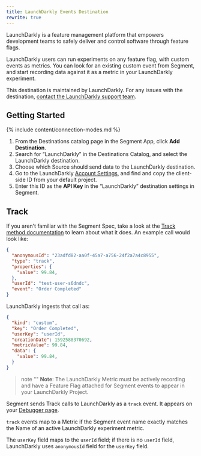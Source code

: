 ```yaml
---
title: LaunchDarkly Events Destination
rewrite: true
---
```

LaunchDarkly is a feature management platform that empowers development teams to safely deliver and control software through feature flags.

LaunchDarkly users can run experiments on any feature flag, with custom events as metrics. You can look for an existing custom event from Segment, and start recording data against it as a metric in your LaunchDarkly experiment.

This destination is maintained by LaunchDarkly. For any issues with the destination, [contact the LaunchDarkly support team](mailto:support@launchdarkly.com).

## Getting Started

{% include content/connection-modes.md %}

1. From the Destinations catalog page in the Segment App, click **Add Destination**.
2. Search for “LaunchDarkly” in the Destinations Catalog, and select the LaunchDarkly destination.
3. Choose which Source should send data to the LaunchDarkly destination.
4. Go to the LaunchDarkly [Account Settings](https://app.launchdarkly.com/settings/projects), and find and copy the client-side ID from your default project.
5. Enter this ID as the **API Key** in the “LaunchDarkly” destination settings in Segment.

## Track
If you aren't familiar with the Segment Spec,  take a look at the [Track method documentation](https://segment.com/docs/connections/spec/track/) to learn about what it does. An example call would look like:

```json
{
  "anonymousId": "23adfd82-aa0f-45a7-a756-24f2a7a4c8955",
  "type": "track",
  "properties": {
    "value": 99.84,
  },
  "userId": "test-user-s6dndc",
  "event": "Order Completed"
}
```

LaunchDarkly ingests that call as:

```json
{
  "kind": "custom",
  "key": "Order Completed",
  "userKey": "userId",
  "creationDate": 1592588370692,
  "metricValue": 99.84,
  "data": {
    "value": 99.84,
  }
}
```

> note ""
> **Note**: The LaunchDarkly Metric must be actively recording and have a Feature Flag attached for Segment events to appear in your LaunchDarkly Project.

Segment sends Track calls to LaunchDarkly as a `track` event. It appears on your [Debugger page](https://app.launchdarkly.com/default/production/debugger/goals).

`track` events map to a Metric if the Segment event name exactly matches the Name of an active LaunchDarkly experiment metric.

The `userKey` field maps to the `userId` field; if there is no `userId` field, LaunchDarkly uses `anonymousId` field for the `userKey` field.
